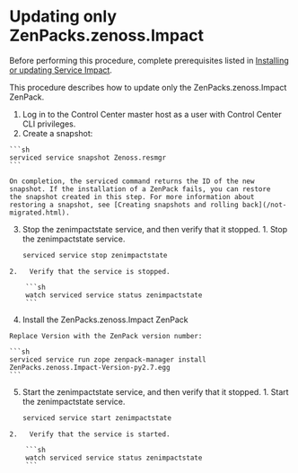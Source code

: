 # Updating only ZenPacks.zenoss.Impact

Before performing this procedure, complete prerequisites listed in
[Installing or updating Service Impact](/imp/install/installation-procedures.html).

This procedure describes how to update only the ZenPacks.zenoss.Impact
ZenPack.

1.   Log in to the Control Center master host as a user with Control
    Center CLI privileges.
2.   Create a snapshot:

    ```sh
    serviced service snapshot Zenoss.resmgr
    ```

    On completion, the serviced command returns the ID of the new
    snapshot. If the installation of a ZenPack fails, you can restore
    the snapshot created in this step. For more information about
    restoring a snapshot, see [Creating snapshots and rolling back](/not-migrated.html).

3.   Stop the zenimpactstate service, and then verify that it stopped.
    1.   Stop the zenimpactstate service.

        ```sh
        serviced service stop zenimpactstate
        ```

    2.   Verify that the service is stopped.

        ```sh
        watch serviced service status zenimpactstate
        ```

4.   Install the ZenPacks.zenoss.Impact ZenPack

    Replace Version with the ZenPack version number:

    ```sh
    serviced service run zope zenpack-manager install ZenPacks.zenoss.Impact-Version-py2.7.egg
    ```

5.   Start the zenimpactstate service, and then verify that it stopped.
    1.   Start the zenimpactstate service.

        ```sh
        serviced service start zenimpactstate
        ```

    2.   Verify that the service is started.

        ```sh
        watch serviced service status zenimpactstate
        ```


